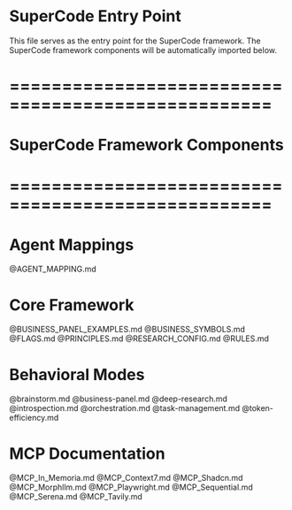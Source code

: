 # SuperCode Entry Point

This file serves as the entry point for the SuperCode framework.
The SuperCode framework components will be automatically imported below.

# ===================================================
# SuperCode Framework Components
# ===================================================

# Agent Mappings
@AGENT_MAPPING.md

# Core Framework
@BUSINESS_PANEL_EXAMPLES.md
@BUSINESS_SYMBOLS.md
@FLAGS.md
@PRINCIPLES.md
@RESEARCH_CONFIG.md
@RULES.md

# Behavioral Modes
@brainstorm.md
@business-panel.md
@deep-research.md
@introspection.md
@orchestration.md
@task-management.md
@token-efficiency.md

# MCP Documentation
@MCP_In_Memoria.md
@MCP_Context7.md
@MCP_Shadcn.md
@MCP_Morphllm.md
@MCP_Playwright.md
@MCP_Sequential.md
@MCP_Serena.md
@MCP_Tavily.md
